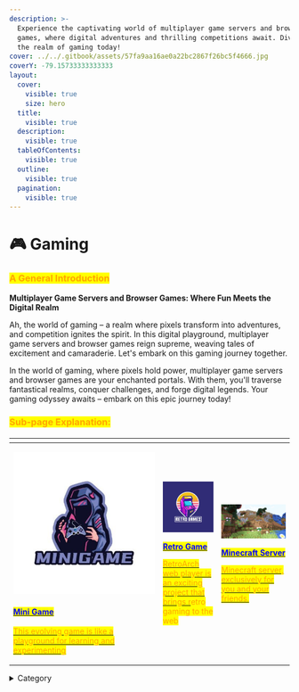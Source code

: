 ```yaml
---
description: >-
  Experience the captivating world of multiplayer game servers and browser
  games, where digital adventures and thrilling competitions await. Dive into
  the realm of gaming today!
cover: ../../.gitbook/assets/57fa9aa16ae0a22bc2867f26bc5f4666.jpg
coverY: -79.15733333333333
layout:
  cover:
    visible: true
    size: hero
  title:
    visible: true
  description:
    visible: true
  tableOfContents:
    visible: true
  outline:
    visible: true
  pagination:
    visible: true
---
```


# 🎮 Gaming

### <mark style="color:orange;">**A General Introduction**</mark>

**Multiplayer Game Servers and Browser Games: Where Fun Meets the Digital Realm**

Ah, the world of gaming – a realm where pixels transform into adventures, and competition ignites the spirit. In this digital playground, multiplayer game servers and browser games reign supreme, weaving tales of excitement and camaraderie. Let's embark on this gaming journey together.



In the world of gaming, where pixels hold power, multiplayer game servers and browser games are your enchanted portals. With them, you'll traverse fantastical realms, conquer challenges, and forge digital legends. Your gaming odyssey awaits – embark on this epic journey today!

### <mark style="color:orange;">Sub-page Explanation:</mark>

####

<table><thead><tr><th width="255"></th><th></th><th></th></tr></thead><tbody><tr><td><p></p><p><img src="../../.gitbook/assets/image (6).png" alt=""> </p><h4>  <a href="https://docs.scaleinfinite.fr/demo-deployment/gaming/mini-game-deployment"><mark style="color:blue;">Mini Game</mark></a></h4><p></p><p><a href="https://docs.scaleinfinite.fr/demo-deployment/gaming/mini-game-deployment"><mark style="color:orange;">This evolving game is like a playground for learning and experimenting</mark></a></p></td><td><p><img src="../../.gitbook/assets/image (7).png" alt="" data-size="original"></p><p> <a href="https://docs.scaleinfinite.fr/demo-deployment/gaming/retro-game-deployment"> <mark style="color:blue;"><strong>Retro Game</strong></mark></a></p><p></p><p><a href="https://docs.scaleinfinite.fr/demo-deployment/gaming/retro-game-deployment"> <mark style="color:orange;">RetroArch web player is an exciting project that brings r</mark></a><mark style="color:orange;">etro gaming to the web</mark></p></td><td><p> <img src="../../.gitbook/assets/image (14).png" alt=""></p><p></p><p></p><p></p><p></p><p><a href="https://docs.scaleinfinite.fr/demo-deployment/gaming/minecraft-server"><mark style="color:blue;"><strong>Minecraft Server</strong></mark></a></p><p></p><p></p><p><a href="https://docs.scaleinfinite.fr/demo-deployment/gaming/minecraft-server"><mark style="color:orange;">Minecraft server, exclusively for you and your friends.</mark></a></p></td></tr></tbody></table>

<details>

<summary>Category</summary>

Kubernetes, cloud computing, DevOps, cloud services, hosting platform, container orchestration, cloud infrastructure, cloud deployment, cloud management, cloud technology, cloud solutions, gaming

</details>
